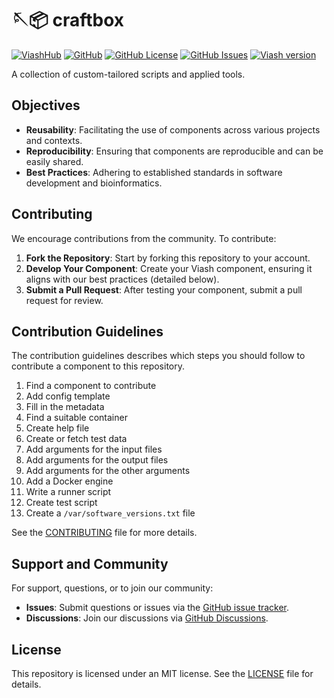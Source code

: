 

# 🪡📦 craftbox

[![ViashHub](https://img.shields.io/badge/ViashHub-craftbox-7a4baa.png)](https://web.viash-hub.com/packages/craftbox)
[![GitHub](https://img.shields.io/badge/GitHub-viash--hub%2Fcraftbox-blue.png)](https://github.com/viash-hub/biobox)
[![GitHub
License](https://img.shields.io/github/license/viash-hub/craftbox.png)](https://github.com/viash-hub/biobox/blob/main/LICENSE)
[![GitHub
Issues](https://img.shields.io/github/issues/viash-hub/craftbox.png)](https://github.com/viash-hub/biobox/issues)
[![Viash
version](https://img.shields.io/badge/Viash-v0.9.0--RC6-blue)](https://viash.io)

A collection of custom-tailored scripts and applied tools.

## Objectives

- **Reusability**: Facilitating the use of components across various
  projects and contexts.
- **Reproducibility**: Ensuring that components are reproducible and can
  be easily shared.
- **Best Practices**: Adhering to established standards in software
  development and bioinformatics.

## Contributing

We encourage contributions from the community. To contribute:

1.  **Fork the Repository**: Start by forking this repository to your
    account.
2.  **Develop Your Component**: Create your Viash component, ensuring it
    aligns with our best practices (detailed below).
3.  **Submit a Pull Request**: After testing your component, submit a
    pull request for review.

## Contribution Guidelines

The contribution guidelines describes which steps you should follow to
contribute a component to this repository.

1.  Find a component to contribute
2.  Add config template
3.  Fill in the metadata
4.  Find a suitable container
5.  Create help file
6.  Create or fetch test data
7.  Add arguments for the input files
8.  Add arguments for the output files
9.  Add arguments for the other arguments
10. Add a Docker engine
11. Write a runner script
12. Create test script
13. Create a `/var/software_versions.txt` file

See the
[CONTRIBUTING](https://github.com/viash-hub/biobox/blob/main/CONTRIBUTING.md)
file for more details.

## Support and Community

For support, questions, or to join our community:

- **Issues**: Submit questions or issues via the [GitHub issue
  tracker](https://github.com/viash-hub/biobox/issues).
- **Discussions**: Join our discussions via [GitHub
  Discussions](https://github.com/viash-hub/biobox/discussions).

## License

This repository is licensed under an MIT license. See the
[LICENSE](https://github.com/viash-hub/biobox/blob/main/LICENSE) file
for details.
